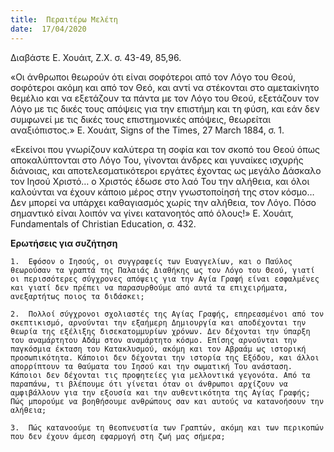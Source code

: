 ```yaml
---
title:  Περαιτέρω Μελέτη
date:  17/04/2020
---
```


Διαβάστε Ε. Χουάιτ, Ζ.Χ. σ. 43-49, 85,96.

«Οι άνθρωποι θεωρούν ότι είναι σοφότεροι από τον Λόγο του Θεού, σοφότεροι ακόμη και από τον Θεό, και αντί να στέκονται στο αμετακίνητο θεμέλιο και να εξετάζουν τα πάντα με τον Λόγο του Θεού, εξετάζουν τον Λόγο με τις δικές τους απόψεις για την επιστήμη και τη φύση, και εάν δεν συμφωνεί με τις δικές τους επιστημονικές απόψεις, θεωρείται αναξιόπιστος.» Ε. Χουάιτ, Signs of the Times, 27 March 1884, σ. 1.

«Εκείνοι που γνωρίζουν καλύτερα τη σοφία και τον σκοπό του Θεού όπως αποκαλύπτονται στο Λόγο Του, γίνονται άνδρες και γυναίκες ισχυρής διάνοιας, και αποτελεσματικότεροι εργάτες έχοντας ως μεγάλο Δάσκαλο τον Ιησού Χριστό… ο Χριστός έδωσε στο λαό Του την αλήθεια, και όλοι καλούνται να έχουν κάποιο μέρος στην γνωστοποίησή της στον κόσμο… Δεν μπορεί να υπάρχει καθαγιασμός χωρίς την αλήθεια, τον Λόγο. Πόσο σημαντικό είναι λοιπόν να γίνει κατανοητός από όλους!» Ε. Χουάιτ, Fundamentals of Christian Education, σ. 432.

**Ερωτήσεις για συζήτηση**

`1.	 Εφόσον ο Ιησούς, οι συγγραφείς των Ευαγγελίων, και ο Παύλος θεωρούσαν τα γραπτά της Παλαιάς Διαθήκης ως τον Λόγο του Θεού, γιατί οι περισσότερες σύγχρονες απόψεις για την Αγία Γραφή είναι εσφαλμένες και γιατί δεν πρέπει να παρασυρθούμε από αυτά τα επιχειρήματα, ανεξαρτήτως ποιος τα διδάσκει;`

`2.	 Πολλοί σύγχρονοι σχολιαστές της Αγίας Γραφής, επηρεασμένοι από τον σκεπτικισμό, αρνούνται την εξαήμερη Δημιουργία και αποδέχονται την θεωρία της εξέλιξης δισεκατομμυρίων χρόνων. Δεν δέχονται την ύπαρξη του αναμάρτητου Αδάμ στον αναμάρτητο κόσμο. Επίσης αρνούνται την παγκόσμια έκταση του Κατακλυσμού, ακόμη και τον Αβραάμ ως ιστορική προσωπικότητα. Κάποιοι δεν δέχονται την ιστορία της Εξόδου, και άλλοι απορρίπτουν τα θαύματα του Ιησού και την σωματική Του ανάσταση. Κάποιοι δεν δέχονται τις προφητείες για μελλοντικά γεγονότα. Από τα παραπάνω, τι βλέπουμε ότι γίνεται όταν οι άνθρωποι αρχίζουν να αμφιβάλλουν για την εξουσία και την αυθεντικότητα της Αγίας Γραφής; Πώς μπορούμε να βοηθήσουμε ανθρώπους σαν και αυτούς να κατανοήσουν την αλήθεια;`

`3.	 Πώς κατανοούμε τη θεοπνευστία των Γραπτών, ακόμη και των περικοπών που δεν έχουν άμεση εφαρμογή στη ζωή μας σήμερα;`